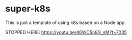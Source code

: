 # super-k8s

This is just a template of using k8s based on a Node app.

STOPPED HERE:
https://youtu.be/d6WC5n9G_sM?t=7035
